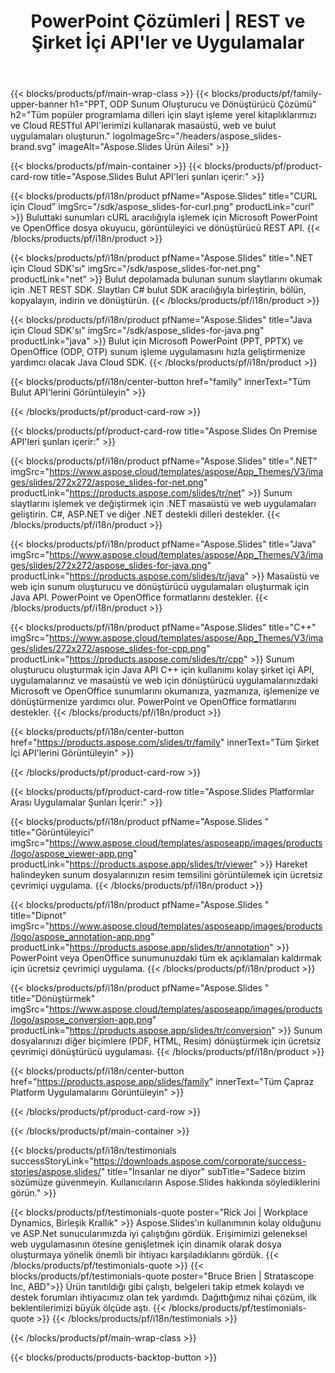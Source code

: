 ﻿---
title: PowerPoint Çözümleri | REST ve Şirket İçi API'ler ve Uygulamalar
description: Tüm popüler programlama dilleri için slayt işleme yerel kitaplıklarımızı ve Cloud RESTful API'lerimizi kullanarak masaüstü, web ve bulut için uygulamalar oluşturun
weight: 130
family: slides
---

{{< blocks/products/pf/main-wrap-class >}}
{{< blocks/products/pf/family-upper-banner h1="PPT, ODP Sunum Oluşturucu ve Dönüştürücü Çözümü" h2="Tüm popüler programlama dilleri için slayt işleme yerel kitaplıklarımızı ve Cloud RESTful API'lerimizi kullanarak masaüstü, web ve bulut uygulamaları oluşturun." logoImageSrc="/headers/aspose_slides-brand.svg" imageAlt="Aspose.Slides Ürün Ailesi" >}}

{{< blocks/products/pf/main-container >}}
{{< blocks/products/pf/product-card-row title="Aspose.Slides Bulut API'leri şunları içerir:" >}}

{{< blocks/products/pf/i18n/product pfName="Aspose.Slides" title="CURL için Cloud" imgSrc="/sdk/aspose_slides-for-curl.png" productLink="curl" >}}
Buluttaki sunumları cURL aracılığıyla işlemek için Microsoft PowerPoint ve OpenOffice dosya okuyucu, görüntüleyici ve dönüştürücü REST API.
{{< /blocks/products/pf/i18n/product >}}

{{< blocks/products/pf/i18n/product pfName="Aspose.Slides" title=".NET için Cloud SDK'sı" imgSrc="/sdk/aspose_slides-for-net.png" productLink="net" >}}
Bulut depolamada bulunan sunum slaytlarını okumak için .NET REST SDK. Slaytları C# bulut SDK aracılığıyla birleştirin, bölün, kopyalayın, indirin ve dönüştürün.
{{< /blocks/products/pf/i18n/product >}}

{{< blocks/products/pf/i18n/product pfName="Aspose.Slides" title="Java için Cloud SDK'sı" imgSrc="/sdk/aspose_slides-for-java.png" productLink="java" >}}
Bulut için Microsoft PowerPoint (PPT, PPTX) ve OpenOffice (ODP, OTP) sunum işleme uygulamasını hızla geliştirmenize yardımcı olacak Java Cloud SDK.
{{< /blocks/products/pf/i18n/product >}}

{{< blocks/products/pf/i18n/center-button href="family" innerText="Tüm Bulut API'lerini Görüntüleyin" >}}

{{< /blocks/products/pf/product-card-row >}}

{{< blocks/products/pf/product-card-row title="Aspose.Slides On Premise API'leri şunları içerir:" >}}

{{< blocks/products/pf/i18n/product pfName="Aspose.Slides" title=".NET" imgSrc="https://www.aspose.cloud/templates/aspose/App_Themes/V3/images/slides/272x272/aspose_slides-for-net.png" productLink="https://products.aspose.com/slides/tr/net" >}}
Sunum slaytlarını işlemek ve değiştirmek için .NET masaüstü ve web uygulamaları geliştirin. C#, ASP.NET ve diğer .NET destekli dilleri destekler.
{{< /blocks/products/pf/i18n/product >}}

{{< blocks/products/pf/i18n/product pfName="Aspose.Slides" title="Java" imgSrc="https://www.aspose.cloud/templates/aspose/App_Themes/V3/images/slides/272x272/aspose_slides-for-java.png" productLink="https://products.aspose.com/slides/tr/java" >}}
Masaüstü ve web için sunum oluşturucu ve dönüştürücü uygulamaları oluşturmak için Java API. PowerPoint ve OpenOffice formatlarını destekler.
{{< /blocks/products/pf/i18n/product >}}

{{< blocks/products/pf/i18n/product pfName="Aspose.Slides" title="C++" imgSrc="https://www.aspose.cloud/templates/aspose/App_Themes/V3/images/slides/272x272/aspose_slides-for-cpp.png" productLink="https://products.aspose.com/slides/tr/cpp" >}}
Sunum oluşturucu oluşturmak için Java API C++ için kullanımı kolay şirket içi API, uygulamalarınız ve masaüstü ve web için dönüştürücü uygulamalarınızdaki Microsoft ve OpenOffice sunumlarını okumanıza, yazmanıza, işlemenize ve dönüştürmenize yardımcı olur. PowerPoint ve OpenOffice formatlarını destekler.
{{< /blocks/products/pf/i18n/product >}}

{{< blocks/products/pf/i18n/center-button href="https://products.aspose.com/slides/tr/family" innerText="Tüm Şirket İçi API'lerini Görüntüleyin" >}}

{{< /blocks/products/pf/product-card-row >}}

{{< blocks/products/pf/product-card-row title="Aspose.Slides Platformlar Arası Uygulamalar Şunları İçerir:" >}}

{{< blocks/products/pf/i18n/product pfName="Aspose.Slides " title="Görüntüleyici" imgSrc="https://www.aspose.cloud/templates/asposeapp/images/products/logo/aspose_viewer-app.png" productLink="https://products.aspose.app/slides/tr/viewer" >}}
Hareket halindeyken sunum dosyalarınızın resim temsilini görüntülemek için ücretsiz çevrimiçi uygulama.
{{< /blocks/products/pf/i18n/product >}}

{{< blocks/products/pf/i18n/product pfName="Aspose.Slides " title="Dipnot" imgSrc="https://www.aspose.cloud/templates/asposeapp/images/products/logo/aspose_annotation-app.png" productLink="https://products.aspose.app/slides/tr/annotation" >}}
PowerPoint veya OpenOffice sunumunuzdaki tüm ek açıklamaları kaldırmak için ücretsiz çevrimiçi uygulama.
{{< /blocks/products/pf/i18n/product >}}

{{< blocks/products/pf/i18n/product pfName="Aspose.Slides " title="Dönüştürmek" imgSrc="https://www.aspose.cloud/templates/asposeapp/images/products/logo/aspose_conversion-app.png" productLink="https://products.aspose.app/slides/tr/conversion" >}}
Sunum dosyalarınızı diğer biçimlere (PDF, HTML, Resim) dönüştürmek için ücretsiz çevrimiçi dönüştürücü uygulaması.
{{< /blocks/products/pf/i18n/product >}}

{{< blocks/products/pf/i18n/center-button href="https://products.aspose.app/slides/family" innerText="Tüm Çapraz Platform Uygulamalarını Görüntüleyin" >}}

{{< /blocks/products/pf/product-card-row >}}

{{< /blocks/products/pf/main-container >}}

{{< blocks/products/pf/i18n/testimonials successStoryLink="https://downloads.aspose.com/corporate/success-stories/aspose.slides/" title="İnsanlar ne diyor" subTitle="Sadece bizim sözümüze güvenmeyin. Kullanıcıların Aspose.Slides hakkında söylediklerini görün." >}}

{{< blocks/products/pf/testimonials-quote poster="Rick Joi | Workplace Dynamics, Birleşik Krallık" >}}
Aspose.Slides'ın kullanımının kolay olduğunu ve ASP.Net sunucularımızda iyi çalıştığını gördük. Erişimimizi geleneksel web uygulamasının ötesine genişletmek için dinamik olarak dosya oluşturmaya yönelik önemli bir ihtiyacı karşıladıklarını gördük.
{{< /blocks/products/pf/testimonials-quote >}}
{{< blocks/products/pf/testimonials-quote poster="Bruce Brien | Stratascope Inc, ABD">}}
Ürün tanıtıldığı gibi çalıştı, belgeleri takip etmek kolaydı ve destek forumları ihtiyacımız olan tek yardımdı. Dağıttığımız nihai çözüm, ilk beklentilerimizi büyük ölçüde aştı.
{{< /blocks/products/pf/testimonials-quote >}}
{{< /blocks/products/pf/i18n/testimonials >}}

{{< /blocks/products/pf/main-wrap-class >}}

{{< blocks/products/products-backtop-button >}}